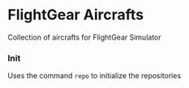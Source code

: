 # FlightGear Aircrafts

Collection of aircrafts for FlightGear Simulator

### Init

Uses the command `repo` to initialize the repositories

